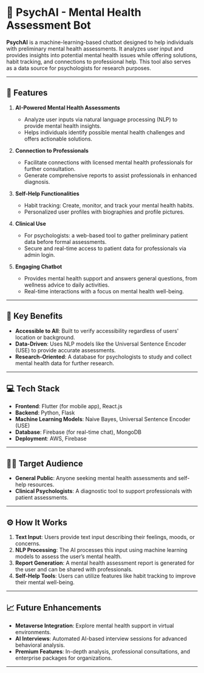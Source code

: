 # 🧠 PsychAI - Mental Health Assessment Bot

**PsychAI** is a machine-learning-based chatbot designed to help individuals with preliminary mental health assessments. It analyzes user input and provides insights into potential mental health issues while offering solutions, habit tracking, and connections to professional help. This tool also serves as a data source for psychologists for research purposes.

---

## 🌟 Features

1. **AI-Powered Mental Health Assessments**
   - Analyze user inputs via natural language processing (NLP) to provide mental health insights.
   - Helps individuals identify possible mental health challenges and offers actionable solutions.

2. **Connection to Professionals**
   - Facilitate connections with licensed mental health professionals for further consultation.
   - Generate comprehensive reports to assist professionals in enhanced diagnosis.

3. **Self-Help Functionalities**
   - Habit tracking: Create, monitor, and track your mental health habits.
   - Personalized user profiles with biographies and profile pictures.
  
4. **Clinical Use**
   - For psychologists: a web-based tool to gather preliminary patient data before formal assessments.
   - Secure and real-time access to patient data for professionals via admin login.

5. **Engaging Chatbot**
   - Provides mental health support and answers general questions, from wellness advice to daily activities.
   - Real-time interactions with a focus on mental health well-being.

---

## 🚀 Key Benefits

- **Accessible to All**: Built to verify accessibility regardless of users' location or background.
- **Data-Driven**: Uses NLP models like the Universal Sentence Encoder (USE) to provide accurate assessments.
- **Research-Oriented**: A database for psychologists to study and collect mental health data for further research.

---

## 💻 Tech Stack

- **Frontend**: Flutter (for mobile app), React.js
- **Backend**: Python, Flask
- **Machine Learning Models**: Naive Bayes, Universal Sentence Encoder (USE)
- **Database**: Firebase (for real-time chat), MongoDB
- **Deployment**: AWS, Firebase

---

## 🧑‍💼 Target Audience

- **General Public**: Anyone seeking mental health assessments and self-help resources.
- **Clinical Psychologists**: A diagnostic tool to support professionals with patient assessments.

---

## ⚙️ How It Works

1. **Text Input**: Users provide text input describing their feelings, moods, or concerns.
2. **NLP Processing**: The AI processes this input using machine learning models to assess the user’s mental health.
3. **Report Generation**: A mental health assessment report is generated for the user and can be shared with professionals.
4. **Self-Help Tools**: Users can utilize features like habit tracking to improve their mental well-being.

---

## 📈 Future Enhancements

- **Metaverse Integration**: Explore mental health support in virtual environments.
- **AI Interviews**: Automated AI-based interview sessions for advanced behavioral analysis.
- **Premium Features**: In-depth analysis, professional consultations, and enterprise packages for organizations.

---
